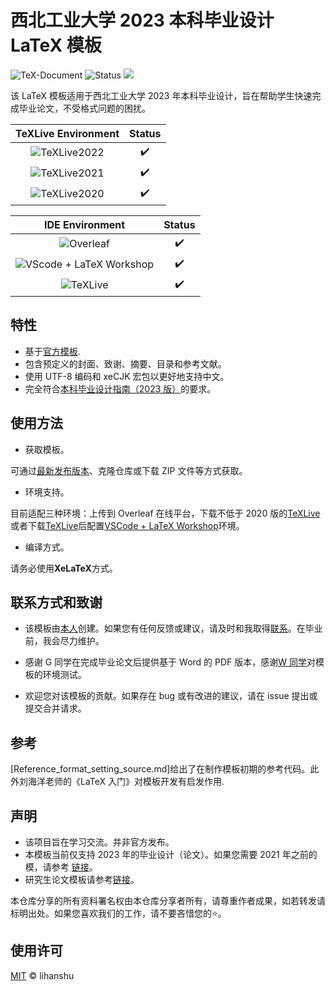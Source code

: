 # 西北工业大学 2023 本科毕业设计 LaTeX 模板

![TeX-Document](https://img.shields.io/badge/TeX-Document-3D6117.svg)
![Status](https://img.shields.io/badge/status-complete-brightgreen.svg)
[![](https://img.shields.io/badge/Version-v0.2.0-{徽标颜色}.svg)]({linkUrl})

该 LaTeX 模板适用于西北工业大学 2023 年本科毕业设计，旨在帮助学生快速完成毕业论文，不受格式问题的困扰。

|                         TeXLive Environment                          |       Status       |
| :------------------------------------------------------------------: | :----------------: |
| ![TeXLive2022](https://img.shields.io/badge/TeXLive-2022-3D6117.svg) | :heavy_check_mark: |
| ![TeXLive2021](https://img.shields.io/badge/TeXLive-2021-3D6117.svg) | :heavy_check_mark: |
| ![TeXLive2020](https://img.shields.io/badge/TeXLive-2020-3D6117.svg) | :heavy_check_mark: |

|                                       IDE Environment                                        |       Status       |
| :------------------------------------------------------------------------------------------: | :----------------: |
|                ![Overleaf](https://img.shields.io/badge/Overleaf-3D6117.svg)                 | :heavy_check_mark: |
| ![VScode + LaTeX Workshop ](https://img.shields.io/badge/VScode-LaTeX%20Workshop-3D6117.svg) | :heavy_check_mark: |
|                 ![TeXLive](https://img.shields.io/badge/TeXLive-3D6117.svg)                  | :heavy_check_mark: |

## 特性

- 基于[官方模板](OfficialTemplate/附件8：本科毕业设计（论文）正文模版.doc).
- 包含预定义的封面、致谢、摘要、目录和参考文献。
- 使用 UTF-8 编码和 xeCJK 宏包以更好地支持中文。
- 完全符合[本科毕业设计指南（2023 版）](https://jiaowu.nwpu.edu.cn/info/1164/8308.htm)的要求。

## 使用方法

- 获取模板。

可通过[最新发布版本](<(https://github.com/lihanshu/NWPU_Thesis_Template/releases)>)、克隆仓库或下载 ZIP 文件等方式获取。

- 环境支持。

目前适配三种环境：上传到 Overleaf 在线平台，下载不低于 2020 版的[TeXLive](https://zhuanlan.zhihu.com/p/41855480)或者下载[TeXLive](https://zhuanlan.zhihu.com/p/41855480)后配置[VSCode + LaTeX Workshop](https://zhuanlan.zhihu.com/p/38178015)环境。

- 编译方式。

请务必使用**XeLaTeX**方式。

## 联系方式和致谢

- 该模板由[本人](<(https://github.com/lihanshu)>)创建。如果您有任何反馈或建议，请及时和我取得[联系](1078672816@mail.nwpu.edu.cn)。在毕业前，我会尽力维护。

- 感谢 G 同学在完成毕业论文后提供基于 Word 的 PDF 版本，感谢[W 同学](https://github.com/whznpu)对模板的环境测试。

- 欢迎您对该模板的贡献。如果存在 bug 或有改进的建议，请在 issue 提出或提交合并请求。

## 参考

[Reference_format_setting_source.md]给出了在制作模板初期的参考代码。此外刘海洋老师的《LaTeX 入门》对模板开发有启发作用.

## 声明

- 该项目旨在学习交流。并非官方发布。
- 本模板当前仅支持 2023 年的毕业设计（论文）。如果您需要 2021 年之前的模，请参考 [链接](https://github.com/polossk/LaTeX-Template-For-NPU-Thesis)。
- 研究生论文模板请参考[链接](https://github.com/NWPUMetaphysicsOffice/Yet-Another-LaTeX-Template-for-NPU-Thesis)。

本仓库分享的所有资料署名权由本仓库分享者所有，请尊重作者成果，如若转发请标明出处。如果您喜欢我们的工作，请不要吝惜您的:star:。

## 使用许可

[MIT](LICENSE) © lihanshu
